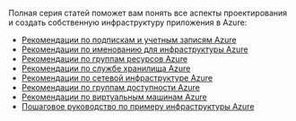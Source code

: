 Полная серия статей поможет вам понять все аспекты проектирования и создать собственную инфраструктуру приложения в Azure:

* [Рекомендации по подпискам и учетным записям Azure](../articles/virtual-machines/virtual-machines-linux-infrastructure-subscription-accounts-guidelines.md)
* [Рекомендации по именованию для инфраструктуры Azure](../articles/virtual-machines/virtual-machines-linux-infrastructure-naming-guidelines.md)
* [Рекомендации по группам ресурсов Azure](../articles/virtual-machines/virtual-machines-linux-infrastructure-resource-groups-guidelines.md)
* [Рекомендации по службе хранилища Azure](../articles/virtual-machines/virtual-machines-linux-infrastructure-storage-solutions-guidelines.md)
* [Рекомендации по сетевой инфраструктуре Azure](../articles/virtual-machines/virtual-machines-linux-infrastructure-networking-guidelines.md)
* [Рекомендации по группам доступности Azure](../articles/virtual-machines/virtual-machines-linux-infrastructure-availability-sets-guidelines.md)
* [Рекомендации по виртуальным машинам Azure](../articles/virtual-machines/virtual-machines-linux-infrastructure-virtual-machine-guidelines.md)
* [Пошаговое руководство по примеру инфраструктуры Azure](../articles/virtual-machines/virtual-machines-linux-infrastructure-example.md)

<!---HONumber=AcomDC_0629_2016-->